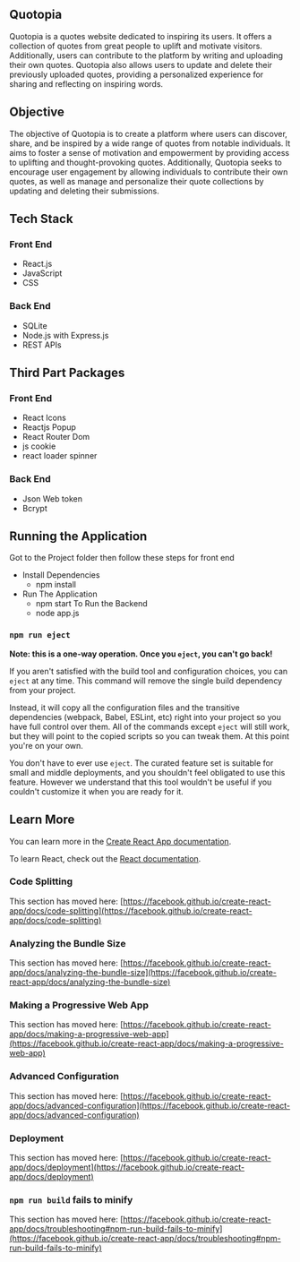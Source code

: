 ## Quotopia

Quotopia is a quotes website dedicated to inspiring its users. It offers a collection of quotes from great people to uplift and motivate visitors. Additionally, users can contribute to the platform by writing and uploading their own quotes. Quotopia also allows users to update and delete their previously uploaded quotes, providing a personalized experience for sharing and reflecting on inspiring words.

## Objective

The objective of Quotopia is to create a platform where users can discover, share, and be inspired by a wide range of quotes from notable individuals. It aims to foster a sense of motivation and empowerment by providing access to uplifting and thought-provoking quotes. Additionally, Quotopia seeks to encourage user engagement by allowing individuals to contribute their own quotes, as well as manage and personalize their quote collections by updating and deleting their submissions.

## Tech Stack
  ### Front End
   * React.js
   * JavaScript
   * CSS
  ### Back End
   * SQLite
   * Node.js with Express.js
   * REST APIs

## Third Part Packages 
  ### Front End
   * React Icons
   * Reactjs Popup
   * React Router Dom
   * js cookie
   * react loader spinner
  ### Back End
   * Json Web token
   * Bcrypt

## Running the Application
  Got to the Project folder then follow these steps for front end 
   * Install Dependencies
       * npm install
   * Run The Application
       * npm start
  To Run the Backend
       * node app.js          

### `npm run eject`

**Note: this is a one-way operation. Once you `eject`, you can't go back!**

If you aren't satisfied with the build tool and configuration choices, you can `eject` at any time. This command will remove the single build dependency from your project.

Instead, it will copy all the configuration files and the transitive dependencies (webpack, Babel, ESLint, etc) right into your project so you have full control over them. All of the commands except `eject` will still work, but they will point to the copied scripts so you can tweak them. At this point you're on your own.

You don't have to ever use `eject`. The curated feature set is suitable for small and middle deployments, and you shouldn't feel obligated to use this feature. However we understand that this tool wouldn't be useful if you couldn't customize it when you are ready for it.

## Learn More

You can learn more in the [Create React App documentation](https://facebook.github.io/create-react-app/docs/getting-started).

To learn React, check out the [React documentation](https://reactjs.org/).

### Code Splitting

This section has moved here: [https://facebook.github.io/create-react-app/docs/code-splitting](https://facebook.github.io/create-react-app/docs/code-splitting)

### Analyzing the Bundle Size

This section has moved here: [https://facebook.github.io/create-react-app/docs/analyzing-the-bundle-size](https://facebook.github.io/create-react-app/docs/analyzing-the-bundle-size)

### Making a Progressive Web App

This section has moved here: [https://facebook.github.io/create-react-app/docs/making-a-progressive-web-app](https://facebook.github.io/create-react-app/docs/making-a-progressive-web-app)

### Advanced Configuration

This section has moved here: [https://facebook.github.io/create-react-app/docs/advanced-configuration](https://facebook.github.io/create-react-app/docs/advanced-configuration)

### Deployment

This section has moved here: [https://facebook.github.io/create-react-app/docs/deployment](https://facebook.github.io/create-react-app/docs/deployment)

### `npm run build` fails to minify

This section has moved here: [https://facebook.github.io/create-react-app/docs/troubleshooting#npm-run-build-fails-to-minify](https://facebook.github.io/create-react-app/docs/troubleshooting#npm-run-build-fails-to-minify)
